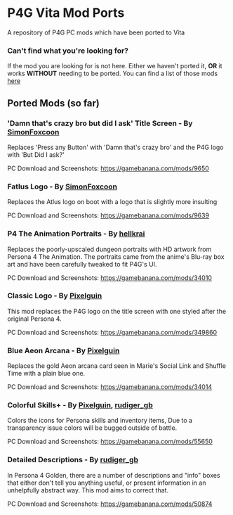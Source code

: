 # P4G Vita Mod Ports
A repository of P4G PC mods which have been ported to Vita


### Can't find what you're looking for?
If the mod you are looking for is not here. Either we haven't ported it, **OR** it works **WITHOUT** needing to be ported. You can find a list of those mods [here](https://github.com/ARandomGuy231/p4gvitamodports/blob/main/Mods%20that%20work%20without%20needing%20a%20Port.md)

## Ported Mods (so far)
### 'Damn that's crazy bro but did I ask' Title Screen - By [SimonFoxcoon](https://gamebanana.com/members/1652560)
Replaces 'Press any Button' with 'Damn that's crazy bro' and the P4G logo with 'But Did I ask?'

PC Download and Screenshots: https://gamebanana.com/mods/9650

### Fatlus Logo - By [SimonFoxcoon](https://gamebanana.com/members/1652560)
Replaces the Atlus logo on boot with a logo that is slightly more insulting

PC Download and Screenshots: https://gamebanana.com/mods/9639

### P4 The Animation Portraits - By [hellkrai](https://gamebanana.com/members/1559466)
Replaces the poorly-upscaled dungeon portraits with HD artwork from Persona 4 The Animation.
The portraits came from the anime's Blu-ray box art and have been carefully tweaked to fit P4G's UI.

PC Download and Screenshots: https://gamebanana.com/mods/34010

### Classic Logo - By [Pixelguin](https://gamebanana.com/members/1736439)
This mod replaces the P4G logo on the title screen with one styled after the original Persona 4.

PC Download and Screenshots: https://gamebanana.com/mods/349860

### Blue Aeon Arcana - By [Pixelguin](https://gamebanana.com/members/1736439)
Replaces the gold Aeon arcana card seen in Marie's Social Link and Shuffle Time with a plain blue one.

PC Download and Screenshots: https://gamebanana.com/mods/34014

### Colorful Skills+ - By [Pixelguin](https://gamebanana.com/members/1736439), [rudiger_gb](https://gamebanana.com/members/1491857)
Colors the icons for Persona skills and inventory items, Due to a transparency issue colors will be bugged outside of battle.

PC Download and Screenshots: https://gamebanana.com/mods/55650

### Detailed Descriptions - By [rudiger_gb](https://gamebanana.com/members/1491857)
In Persona 4 Golden, there are a number of descriptions and "info" boxes that either don't tell you anything useful, or present information in an unhelpfully abstract way. This mod aims to correct that.

PC Download and Screenshots: https://gamebanana.com/mods/50874
